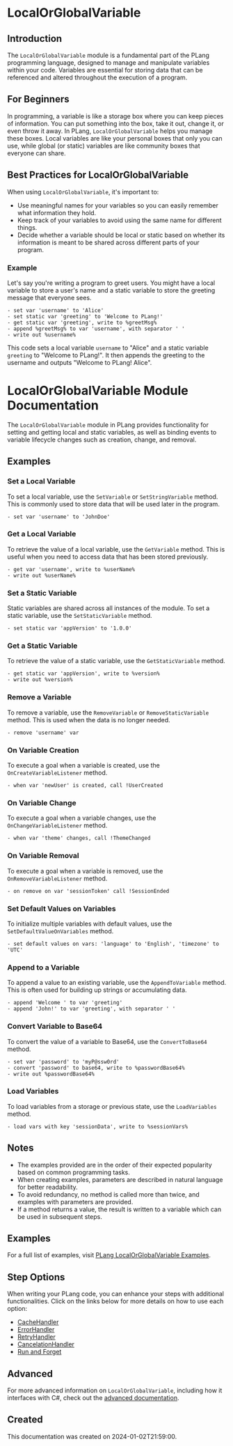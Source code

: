 
# LocalOrGlobalVariable

## Introduction
The `LocalOrGlobalVariable` module is a fundamental part of the PLang programming language, designed to manage and manipulate variables within your code. Variables are essential for storing data that can be referenced and altered throughout the execution of a program.

## For Beginners
In programming, a variable is like a storage box where you can keep pieces of information. You can put something into the box, take it out, change it, or even throw it away. In PLang, `LocalOrGlobalVariable` helps you manage these boxes. Local variables are like your personal boxes that only you can use, while global (or static) variables are like community boxes that everyone can share.

## Best Practices for LocalOrGlobalVariable
When using `LocalOrGlobalVariable`, it's important to:

- Use meaningful names for your variables so you can easily remember what information they hold.
- Keep track of your variables to avoid using the same name for different things.
- Decide whether a variable should be local or static based on whether its information is meant to be shared across different parts of your program.

### Example
Let's say you're writing a program to greet users. You might have a local variable to store a user's name and a static variable to store the greeting message that everyone sees.

```plang
- set var 'username' to 'Alice'
- set static var 'greeting' to 'Welcome to PLang!'
- get static var 'greeting', write to %greetMsg%
- append %greetMsg% to var 'username', with separator ' '
- write out %username%
```

This code sets a local variable `username` to "Alice" and a static variable `greeting` to "Welcome to PLang!". It then appends the greeting to the username and outputs "Welcome to PLang! Alice".


# LocalOrGlobalVariable Module Documentation

The `LocalOrGlobalVariable` module in PLang provides functionality for setting and getting local and static variables, as well as binding events to variable lifecycle changes such as creation, change, and removal.

## Examples

### Set a Local Variable
To set a local variable, use the `SetVariable` or `SetStringVariable` method. This is commonly used to store data that will be used later in the program.

```plang
- set var 'username' to 'JohnDoe'
```

### Get a Local Variable
To retrieve the value of a local variable, use the `GetVariable` method. This is useful when you need to access data that has been stored previously.

```plang
- get var 'username', write to %userName%
- write out %userName%
```

### Set a Static Variable
Static variables are shared across all instances of the module. To set a static variable, use the `SetStaticVariable` method.

```plang
- set static var 'appVersion' to '1.0.0'
```

### Get a Static Variable
To retrieve the value of a static variable, use the `GetStaticVariable` method.

```plang
- get static var 'appVersion', write to %version%
- write out %version%
```

### Remove a Variable
To remove a variable, use the `RemoveVariable` or `RemoveStaticVariable` method. This is used when the data is no longer needed.

```plang
- remove 'username' var
```

### On Variable Creation
To execute a goal when a variable is created, use the `OnCreateVariableListener` method.

```plang
- when var 'newUser' is created, call !UserCreated
```

### On Variable Change
To execute a goal when a variable changes, use the `OnChangeVariableListener` method.

```plang
- when var 'theme' changes, call !ThemeChanged
```

### On Variable Removal
To execute a goal when a variable is removed, use the `OnRemoveVariableListener` method.

```plang
- on remove on var 'sessionToken' call !SessionEnded
```

### Set Default Values on Variables
To initialize multiple variables with default values, use the `SetDefaultValueOnVariables` method.

```plang
- set default values on vars: 'language' to 'English', 'timezone' to 'UTC'
```

### Append to a Variable
To append a value to an existing variable, use the `AppendToVariable` method. This is often used for building up strings or accumulating data.

```plang
- append 'Welcome ' to var 'greeting'
- append 'John!' to var 'greeting', with separator ' '
```

### Convert Variable to Base64
To convert the value of a variable to Base64, use the `ConvertToBase64` method.

```plang
- set var 'password' to 'myP@ssw0rd'
- convert 'password' to base64, write to %passwordBase64%
- write out %passwordBase64%
```

### Load Variables
To load variables from a storage or previous state, use the `LoadVariables` method.

```plang
- load vars with key 'sessionData', write to %sessionVars%
```

## Notes
- The examples provided are in the order of their expected popularity based on common programming tasks.
- When creating examples, parameters are described in natural language for better readability.
- To avoid redundancy, no method is called more than twice, and examples with parameters are provided.
- If a method returns a value, the result is written to a variable which can be used in subsequent steps.


## Examples
For a full list of examples, visit [PLang LocalOrGlobalVariable Examples](https://github.com/PLangHQ/plang/tree/main/Tests/LocalOrGlobalVariable).

## Step Options
When writing your PLang code, you can enhance your steps with additional functionalities. Click on the links below for more details on how to use each option:

- [CacheHandler](/moduels/cacheHandler.md)
- [ErrorHandler](/moduels/ErrorHandler.md)
- [RetryHandler](/moduels/RetryHandler.md)
- [CancelationHandler](/moduels/CancelationHandler.md)
- [Run and Forget](/moduels/RunAndForget.md)

## Advanced
For more advanced information on `LocalOrGlobalVariable`, including how it interfaces with C#, check out the [advanced documentation](./PLang.Modules.LocalOrGlobalVariableModule_advanced.md).

## Created
This documentation was created on 2024-01-02T21:59:00.
